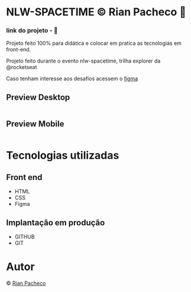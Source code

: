 # NLW-SPACETIME &copy; Rian Pacheco 🚀

### link do projeto - 🚧

 Projeto feito 100% para didática e colocar em pratica as tecnologias em front-end.

 Projeto feito durante o evento nlw-spacetime, trilha explorer da @rocketseat
 
 <p>Caso tenham interesse aos desafios acessem o <a href="https://www.figma.com/community/file/1240071097028170811">figma</a> </p>

## Preview Desktop

<img src="">

## Preview Mobile

<img src="">

# Tecnologias utilizadas

## Front end
- HTML
- CSS
- Figma 

## Implantação em produção
- GITHUB
- GIT

# Autor

&copy; <a href="https://www.linkedin.com/in/rian-pacheco/"> Rian Pacheco</a>


